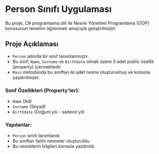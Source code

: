 # Person Sınıfı Uygulaması

Bu proje, C# programlama dili ile Nesne Yönelimli Programlama (OOP) konusunun temelini öğrenmek amacıyla geliştirilmiştir.

## Proje Açıklaması

- `Person` adında bir sınıf tanımlanmıştır.
- Bu sınıf; `Name`, `Surname` ve `Birthdate` olmak üzere 3 adet public özellik (property) içermektedir.
- `Main` metodunda bu sınıftan iki adet nesne oluşturulmuş ve konsola yazdırılmıştır.

### Sınıf Özellikleri (Property'ler):

- `Name` (Ad)
- `Surname` (Soyad)
- `Birthdate` (Doğum yılı - sadece yıl)

### Yapılanlar:

- `Person` sınıfı tanımlandı.
- Bu sınıftan farklı nesneler oluşturuldu.
- Bu nesnelerin bilgileri konsola yazdırıldı.


